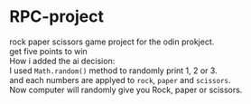 # RPC-project
rock paper scissors game project for the odin prokject.<br>
get five points to win<br>
How i added the ai decision:<br>
 I used `Math.random()` method to randomly print 1, 2 or 3.<br>
and each numbers are applyed to `rock`, `paper` and `scissors`.<br> 
Now computer will randomly give you Rock, paper or scissors.<br>

